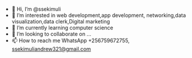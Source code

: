 - 👋 Hi, I’m @ssekimuli
- 👀 I’m interested in web development,app development, networking,data visualization,data clerk,Digital marketing
- 🌱 I’m currently learning computer science
- 💞️ I’m looking to collaborate on ...
- 📫 How to reach me WhatsApp +256759672755, ssekimuliandrew321@gmail.com

<!---
ssekimuli/ssekimuli is a ✨ special ✨ repository because its `README.md` (this file) appears on your GitHub profile.
You can click the Preview link to take a look at your changes.
--->
